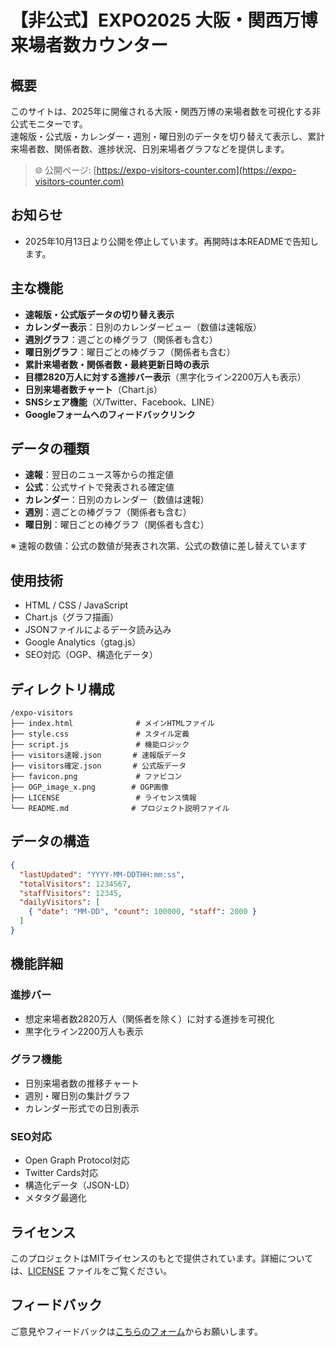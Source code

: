 # 【非公式】EXPO2025 大阪・関西万博 来場者数カウンター

## 概要

このサイトは、2025年に開催される大阪・関西万博の来場者数を可視化する非公式モニターです。  
速報版・公式版・カレンダー・週別・曜日別のデータを切り替えて表示し、累計来場者数、関係者数、進捗状況、日別来場者グラフなどを提供します。

> 🌐 公開ページ: [https://expo-visitors-counter.com](https://expo-visitors-counter.com)

## お知らせ
- 2025年10月13日より公開を停止しています。再開時は本READMEで告知します。

## 主な機能

- **速報版・公式版データの切り替え表示**
- **カレンダー表示**：日別のカレンダービュー（数値は速報版）
- **週別グラフ**：週ごとの棒グラフ（関係者も含む）
- **曜日別グラフ**：曜日ごとの棒グラフ（関係者も含む）
- **累計来場者数・関係者数・最終更新日時の表示**
- **目標2820万人に対する進捗バー表示**（黒字化ライン2200万人も表示）
- **日別来場者数チャート**（Chart.js）
- **SNSシェア機能**（X/Twitter、Facebook、LINE）
- **Googleフォームへのフィードバックリンク**

## データの種類

- **速報**：翌日のニュース等からの推定値
- **公式**：公式サイトで発表される確定値
- **カレンダー**：日別のカレンダー（数値は速報）
- **週別**：週ごとの棒グラフ（関係者も含む）
- **曜日別**：曜日ごとの棒グラフ（関係者も含む）

※ 速報の数値：公式の数値が発表され次第、公式の数値に差し替えています

## 使用技術

- HTML / CSS / JavaScript
- Chart.js（グラフ描画）
- JSONファイルによるデータ読み込み
- Google Analytics（gtag.js）
- SEO対応（OGP、構造化データ）

## ディレクトリ構成

```plaintext
/expo-visitors
├── index.html              # メインHTMLファイル
├── style.css               # スタイル定義
├── script.js               # 機能ロジック
├── visitors速報.json       # 速報版データ
├── visitors確定.json       # 公式版データ
├── favicon.png             # ファビコン
├── OGP_image_x.png        # OGP画像
├── LICENSE                 # ライセンス情報
└── README.md              # プロジェクト説明ファイル
```

## データの構造

```json
{
  "lastUpdated": "YYYY-MM-DDTHH:mm:ss",
  "totalVisitors": 1234567,
  "staffVisitors": 12345,
  "dailyVisitors": [
    { "date": "MM-DD", "count": 100000, "staff": 2000 }
  ]
}
```

## 機能詳細

### 進捗バー
- 想定来場者数2820万人（関係者を除く）に対する進捗を可視化
- 黒字化ライン2200万人も表示

### グラフ機能
- 日別来場者数の推移チャート
- 週別・曜日別の集計グラフ
- カレンダー形式での日別表示

### SEO対応
- Open Graph Protocol対応
- Twitter Cards対応
- 構造化データ（JSON-LD）
- メタタグ最適化

## ライセンス

このプロジェクトはMITライセンスのもとで提供されています。詳細については、[LICENSE](LICENSE) ファイルをご覧ください。

## フィードバック

ご意見やフィードバックは[こちらのフォーム](https://forms.gle/HJoUeHhpdV3XwcnQ7)からお願いします。